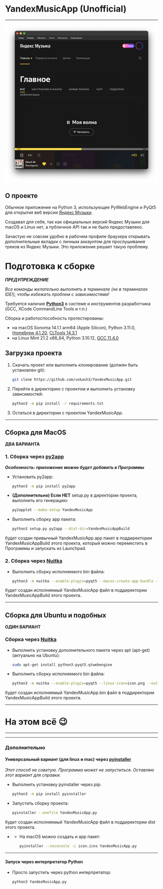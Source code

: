 # YandexMusicApp (Unofficial)

___

![screen](resources/static/screens/screen.png)

## О проекте

Обычное приложение на Python 3, использующее PyWebEngine и PyQt5 для открытия веб
версии [Яндекс Музыки](https://music.yandex.ru/).

Создавал для себя, так как официальных версий Яндекс Музыки для macOS и Linux нет, а публичное API так и не было
предоставлено.

Зачастую не совсем удобно в рабочем профиле браузера открывать дополнительные вкладки с личным
аккаунтом для прослушивания треков из Яндекс Музыки. Это приложение решает такую проблему.

# Подготовка к сборке

**_ПРЕДУПРЕЖДЕНИЕ_**

_Все команды желательно выполнять в терминале (не в терминалах IDE!), чтобы избежать проблем с зависимостями!_

Требуется наличие **[Python3](https://www.python.org/)** в системе и инструментов разработчика (GCC, XCode CommandLine
Tools и т.п.)

Сборка и работоспособность протестированы:

- на macOS Sonoma 14.1.1 arm64 (Apple Silicon), Python
  3.11.0, [Homebrew 4.1.20](https://brew.sh/), [CLTools 14.3.1](https://developer.apple.com/download/all/?q=Command%20Line%20Tools)
- на Linux Mint 21.2 x86_64, Python 3.10.12, [GCC 11.4.0](https://losst.pro/ustanovka-gcc-v-ubuntu-16-04)

## Загрузка проекта

1) Скачать проект или выполнить клонирование (должен быть установлен git):
    ```bash
    git clone https://github.com/vokash3/YandexMusicApp.git
    ```
2) Перейти в директорию с проектом и выполнить установку зависимостей:
    ```bash
    python3 -m pip install -r requirements.txt
    ```
3) Остаться в директории с проектом YandexMusicApp.

___

## Сборка для MacOS

**ДВА ВАРИАНТА**

### 1. Сборка через [py2app](https://github.com/ronaldoussoren/py2app/)

**_Особенность: приложение можно будет добавить в Программы_**

- Установить py2app:
    ```bash
    python3 -m pip install py2app
    ```

- **(Дополнительно) Если НЕТ** setup.py в директории проекта, выполнить его генерацию:
    ```bash
    py2applet --make-setup YandexMusicApp
    ```
- Выполнить сборку app пакета:
  ```bash
  python3 setup.py py2app --dist-dir=YandexMusicAppBuild
  ```

будет создан привычный YandexMusicApp.app пакет в поддиректории YandexMusicAppBuild этого проекта, который можно
переместить в Программы и запускать из Launchpad.

### 2. Сборка через [Nuitka](https://github.com/Nuitka/Nuitka)

- Выполнить сборку исполняемого bin файла:

    ```bash
    python3 -m nuitka --enable-plugin=pyqt5 --macos-create-app-bundle --macos-app-icon=icon.icns --output-dir=YandexMusicAppBuild YandexMusicApp.py
    ```

будет создан исполняемый YandexMusicApp файл в поддиректории YandexMusicAppBuild этого проекта.

___

## Сборка для Ubuntu и подобных

**ОДИН ВАРИАНТ**

### Сборка через [Nuitka](https://github.com/Nuitka/Nuitka)

- Выполнить установку дополнительного пакета через apt (apt-get) (актуально на Ubuntu):
    ```bash
    sudo apt-get install python3-pyqt5.qtwebengine
    ```

- Выполнить сборку исполняемого bin файла:

    ```bash
    python3 -m nuitka --enable-plugin=pyqt5 --linux-icon=icon.png --output-dir=YandexMusicAppBuild YandexMusicApp.py
    ```

будет создан исполняемый YandexMusicApp.bin файл в поддиректории YandexMusicAppBuild этого проекта.

___

# На этом всё 😉

___
___

### Дополнительно

#### Универсальный вариант (для linux и mac) через [pyinstaller](https://github.com/pyinstaller/pyinstaller)

_Этот способ не советую. Программа может не запуститься. Оставляю этот вариант для справки._

- Выполнить установку pyinstaller через pip:
    ```bash
    python3 -m pip install pyinstaller
    ```
- Запустить сборку проекта:
    ```bash
    pyinstaller --onefile YandexMusicApp.py
    ```

будет создан исполняемый YandexMusicApp файл в поддиректории dist этого проекта.

*
    * На macOS можно создать и app пакет:

      ```bash
      pyinstaller --noconsole -i icon.icns YandexMusicApp.py
      ```

___

#### Запуск через интерпретатор Python

- Просто запустить через python интерпретатор:
    ```bash
    python3 YandexMusicApp.py
    ```
